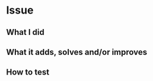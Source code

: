 <!--
Please submit all PRs to the `master` branch unless they are specific to current
release.
-->

# Issue

## What I did

<!--
Please explain what you did in detail, and reference to an issue if you
resolved one.
-->

## What it adds, solves and/or improves

<!--
Please explain what's new after this PR.
-->

## How to test

<!--

- Is this testable in storybook?
- Does this need an update to the documentation?

If your answer is yes to any of these, please make sure to include it in your PR.

-->
